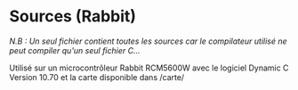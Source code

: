 Sources (Rabbit)
================

_N.B : Un seul fichier contient toutes les sources car le compilateur utilisé ne peut compiler qu'un seul fichier C..._

Utilisé sur un microcontrôleur Rabbit RCM5600W avec le logiciel Dynamic C Version 10.70 et la carte disponible dans /carte/

